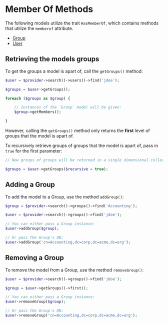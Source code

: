 # Member Of Methods

The following models utilize the trait `HasMemberOf`, which contains methods that utilize the `memberof` attribute.

- [Group](docs/group.md)
- [User](docs/user.md)

## Retrieving the models groups

To get the groups a model is apart of, call the `getGroups()` method:

```php
$user = $provider->search()->users()->find('jdoe');

$groups = $user->getGroups();

foreach ($groups as $group) {

    // Instances of the `Group` model will be given:
    $group->getMembers();

}
```

However, calling the `getGroups()` method only returns the **first** level of groups that the model is apart of.

To recursively retrieve groups of groups that the model is apart of, pass in `true` for the first parameter:

```php
// Now groups of groups will be returned in a single dimensional collection.

$groups = $user->getGroups($recursive = true);
```

## Adding a Group

To add the model to a Group, use the method `addGroup()`:

```php
$group = $provider->search()->groups()->find('Accounting');

$user = $provider->search()->groups()->find('jdoe');

// You can either pass a Group instance:
$user->addGroup($group);

// Or pass the Group's DN:
$user->addGroup('cn=Accounting,dc=corp,dc=acme,dc=org');
```

## Removing a Group

To remove the model from a Group, use the method `removeGroup()`:

```php
$user = $provider->search()->groups()->find('jdoe');

$group = $user->getGroups()->first();

// You can either pass a Group instance:
$user->removeGroup($group);

// Or pass the Group's DN:
$user->removeGroup('cn=Accounting,dc=corp,dc=acme,dc=org');
```
